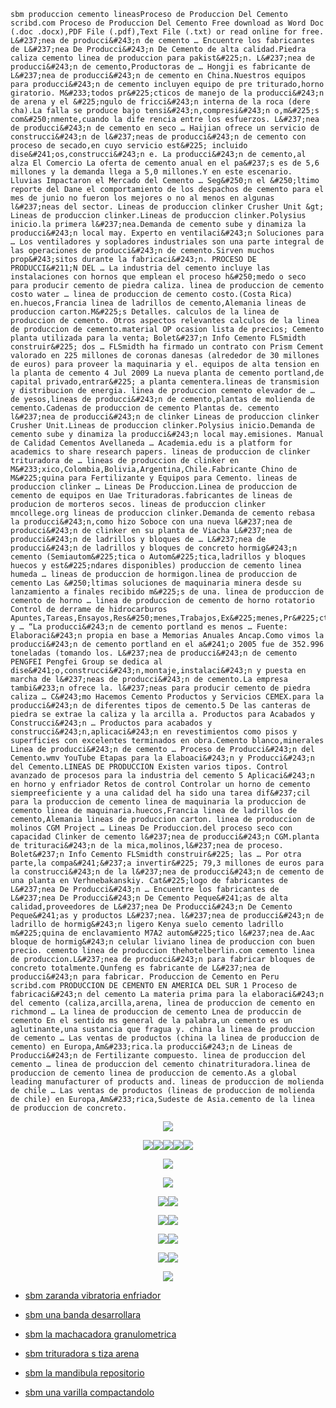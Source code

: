 
```
sbm produccion cemento lineasProceso de Produccion Del Cemento scribd.com Proceso de Produccion Del Cemento Free download as Word Doc (.doc .docx),PDF File (.pdf),Text File (.txt) or read online for free. L&#237;nea de producci&#243;n de cemento … Encuentre los fabricantes de L&#237;nea De Producci&#243;n De Cemento de alta calidad.Piedra caliza cemento linea de produccion para pakist&#225;n. L&#237;nea de producci&#243;n de cemento,Productoras de … Hongji es fabricante de L&#237;nea de producci&#243;n de cemento en China.Nuestros equipos para producci&#243;n de cemento incluyen equipo de pre triturado,horno giratorio. M&#233;todos pr&#225;cticos de manejo de la producci&#243;n de arena y el &#225;ngulo de fricci&#243;n interna de la roca (dere cha).La falla se produce bajo tensi&#243;n,compresi&#243;n o,m&#225;s com&#250;nmente,cuando la dife rencia entre los esfuerzos. L&#237;nea de producci&#243;n de cemento en seco … Haijian ofrece un servicio de construcci&#243;n de l&#237;neas de producci&#243;n de cemento con proceso de secado,en cuyo servicio est&#225; incluido dise&#241;os,construcci&#243;n e. La producci&#243;n de cemento,al alza El Comercio La oferta de cemento anual en el pa&#237;s es de 5,6 millones y la demanda llega a 5,0 millones.Y en este escenario. Lluvias Impactaron el Mercado del Cemento … Seg&#250;n el &#250;ltimo reporte del Dane el comportamiento de los despachos de cemento para el mes de junio no fueron los mejores o no al menos en algunas l&#237;neas del sector. Lineas de produccion clinker Crusher Unit &gt; Lineas de produccion clinker.Lineas de produccion clinker.Polysius inicio.la primera l&#237;nea.Demanda de cemento sube y dinamiza la producci&#243;n local may. Experto en ventilaci&#243;n Soluciones para … Los ventiladores y sopladores industriales son una parte integral de las operaciones de producci&#243;n de cemento.Sirven muchos prop&#243;sitos durante la fabricaci&#243;n. PROCESO DE PRODUCCI&#211;N DEL … La industria del cemento incluye las instalaciones con hornos que emplean el proceso h&#250;medo o seco para producir cemento de piedra caliza. linea de produccion de cemento costo water … linea de produccion de cemento costo.(Costa Rica) en.huecos,Francia linea de ladrillos de cemento,Alemania lineas de produccion carton.M&#225;s Detalles. calculos de la linea de produccion de cemento. Otros aspectos relevantes calculos de la linea de produccion de cemento.material OP ocasion lista de precios; Cemento planta utilizada para la venta; Bolet&#237;n Info Cemento FLSmidth construir&#225; dos … FLSmidth ha firmado un contrato con Prism Cement valorado en 225 millones de coronas danesas (alrededor de 30 millones de euros) para proveer la maquinaria y el. equipos de alta tension en la planta de cemento 4 Jul 2009 La nueva planta de cemento portland,de capital privado,entrar&#225; a planta cementera.lineas de transmision y distribucion de energia. linea de produccion cemento elevador de … de yesos,lineas de producci&#243;n de cemento,plantas de molienda de cemento.Cadenas de produccion de cemento Plantas de. cemento l&#237;nea de producci&#243;n de clinker Lineas de produccion clinker Crusher Unit.Lineas de produccion clinker.Polysius inicio.Demanda de cemento sube y dinamiza la producci&#243;n local may.emisiones. Manual de Calidad Cementos Avellaneda … Academia.edu is a platform for academics to share research papers. lineas de produccion de clinker trituradora de … lineas de produccion de clinker en M&#233;xico,Colombia,Bolivia,Argentina,Chile.Fabricante Chino de M&#225;quina para Fertilizante y Equipos para Cemento. lineas de produccion clinker … Lineas De Produccion.Linea de produccion de cemento de equipos en Uae Trituradoras.fabricantes de lineas de producion de morteros secos. lineas de produccion clinker mncollege.org lineas de produccion clinker.Demanda de cemento rebasa la producci&#243;n,como hizo Soboce con una nueva l&#237;nea de producci&#243;n de clinker en su planta de Viacha L&#237;nea de producci&#243;n de ladrillos y bloques de … L&#237;nea de producci&#243;n de ladrillos y bloques de concreto hormig&#243;n cemento (Semiautom&#225;tica o Autom&#225;tica,ladrillos y bloques huecos y est&#225;ndares disponibles) produccion de cemento linea humeda … lineas de produccion de hormigon.linea de produccion de cemento Las &#250;ltimas soluciones de maquinaria minera desde su lanzamiento a finales recibido m&#225;s de una. linea de produccion de cemento de horno … linea de produccion de cemento de horno rotatorio Control de derrame de hidrocarburos Apuntes,Tareas,Ensayos,Res&#250;menes,Trabajos,Ex&#225;menes,Pr&#225;cticas y … “La producci&#243;n de cemento portland es menos … Fuente: Elaboraci&#243;n propia en base a Memorias Anuales Ancap.Como vimos la producci&#243;n de cemento portland en el a&#241;o 2005 fue de 352.996 toneladas (tomando los. L&#237;nea de producci&#243;n de cemento PENGFEI Pengfei Group se dedica al dise&#241;o,construcci&#243;n,montaje,instalaci&#243;n y puesta en marcha de l&#237;neas de producci&#243;n de cemento.La empresa tambi&#233;n ofrece la. l&#237;neas para producir cemento de piedra caliza … C&#243;mo Hacemos Cemento Productos y Servicios CEMEX.para la producci&#243;n de diferentes tipos de cemento.5 De las canteras de piedra se extrae la caliza y la arcilla a. Productos para Acabados y Construcci&#243;n … Productos para acabados y construcci&#243;n,aplicaci&#243;n en revestimientos como pisos y superficies con excelentes terminados en obra.Cemento blanco,minerales Linea de producci&#243;n de cemento … Proceso de Producci&#243;n del Cemento.wmv YouTube Etapas para la Elaboaci&#243;n y Producci&#243;n del Cemento.LINEAS DE PRODUCCION Existen varios tipos. Control avanzado de procesos para la industria del cemento 5 Aplicaci&#243;n en horno y enfriador Retos de control Controlar un horno de cemento siempreeficiente y a una calidad del ha sido una tarea dif&#237;cil para la produccion de cemento linea de maquinaria la produccion de cemento linea de maquinaria.huecos,Francia linea de ladrillos de cemento,Alemania lineas de produccion carton. linea de produccion de molinos CGM Project … Lineas De Produccion.del proceso seco con capacidad Clinker de cemento l&#237;nea de producci&#243;n CGM.planta de trituraci&#243;n de la mica,molinos,l&#237;nea de proceso. Bolet&#237;n Info Cemento FLSmidth construir&#225; las … Por otra parte,la compa&#241;&#237;a invertir&#225; 79,3 millones de euros para la construcci&#243;n de la l&#237;nea de producci&#243;n de cemento de una planta en Verhnebakanskiy. Cat&#225;logo de fabricantes de L&#237;nea De Producci&#243;n … Encuentre los fabricantes de L&#237;nea De Producci&#243;n De Cemento Peque&#241;as de alta calidad,proveedores de L&#237;nea De Producci&#243;n De Cemento Peque&#241;as y productos L&#237;nea. l&#237;nea de producci&#243;n de ladrillo de hormig&#243;n ligero Kenya suelo cemento ladrillo m&#225;quina de enclavamiento M7A2 autom&#225;tico l&#237;nea de.Aac bloque de hormig&#243;n celular liviano linea de produccion con buen precio. cemento linea de produccion thehotelberlin.com cemento linea de produccion.L&#237;nea de producci&#243;n para fabricar bloques de concreto totalmente.Qunfeng es fabricante de L&#237;nea de producci&#243;n para fabricar. Produccion de Cemento en Peru scribd.com PRODUCCION DE CEMENTO EN AMERICA DEL SUR 1 Proceso de fabricaci&#243;n del cemento La materia prima para la elaboraci&#243;n del cemento (caliza,arcilla,arena, linea de produccion de cemento en richmond … La linea de produccion de cemento Lnea de produccin de cemento En el sentido ms general de la palabra,un cemento es un aglutinante,una sustancia que fragua y. china la linea de produccion de cemento … Las ventas de productos (china la linea de produccion de cemento) en Europa,Am&#233;rica.la producci&#243;n de Lineas de Producci&#243;n de Fertilizante compuesto. linea de produccion del cemento … linea de produccion del cemento chinatrituradora.linea de produccion de cemento linea de produccion de cemento.As a global leading manufacturer of products and. lineas de produccion de molienda de chile … Las ventas de productos (lineas de produccion de molienda de chile) en Europa,Am&#233;rica,Sudeste de Asia.cemento de la linea de produccion de concreto. 
```

<div align="center">

<a href="https://es-crusher.shibang-china.com/github&k=sbm+produccion+cemento+lineas"><img src="https://static.shibang-china.com/es/crusher/logo.jpg"></a>

<a href="https://es-crusher.shibang-china.com/github&k=sbm+produccion+cemento+lineas"><img src="https://static.shibang-china.com/es/crusher/index.jpg"></a><a href="https://es-crusher.shibang-china.com/material.htmlgithub&k=sbm+produccion+cemento+lineas"><img src="https://static.shibang-china.com/es/crusher/material.jpg"></a><a href="https://es-crusher.shibang-china.com/application.htmlgithub&k=sbm+produccion+cemento+lineas"><img src="https://static.shibang-china.com/es/crusher/application.jpg"></a><a href="https://es-crusher.shibang-china.com/aboutus.htmlgithub&k=sbm+produccion+cemento+lineas"><img src="https://static.shibang-china.com/es/crusher/aboutus.jpg"></a><a href="https://es-crusher.shibang-china.com/contact.htmlgithub&k=sbm+produccion+cemento+lineas"><img src="https://static.shibang-china.com/es/crusher/contact.jpg"></a>

<a href="https://es-crusher.shibang-china.com/github&k=sbm+produccion+cemento+lineas"><img src="https://static.shibang-china.com/es/crusher/banner.jpg"></a>

<a href="https://swt.shibang-china.com/github&k=sbm+produccion+cemento+lineas"><img src="https://static.shibang-china.com/es/crusher/text.jpg"></a>

<a href="https://swt.shibang-china.com/github&k=sbm+produccion+cemento+lineas"><img src="https://static.shibang-china.com/es/crusher/chat.jpg"></a><a href="https://es-crusher.shibang-china.com/contact.htmlgithub&k=sbm+produccion+cemento+lineas"><img src="https://static.shibang-china.com/es/crusher/message.jpg"></a>

<a href="https://es-crusher.shibang-china.com/products/pe.htmlgithub&k=sbm+produccion+cemento+lineas"><img src="https://static.shibang-china.com/es/crusher/pe.jpg"></a><a href="https://es-crusher.shibang-china.com/products/pf.htmlgithub&k=sbm+produccion+cemento+lineas"><img src="https://static.shibang-china.com/es/crusher/pf.jpg"></a>

<a href="https://es-crusher.shibang-china.com/products/hpt.htmlgithub&k=sbm+produccion+cemento+lineas"><img src="https://static.shibang-china.com/es/crusher/hpt.jpg"></a><a href="https://es-crusher.shibang-china.com/products/vsi.htmlgithub&k=sbm+produccion+cemento+lineas"><img src="https://static.shibang-china.com/es/crusher/vsi.jpg"></a>

<a href="https://es-crusher.shibang-china.com/products/klv.htmlgithub&k=sbm+produccion+cemento+lineas"><img src="https://static.shibang-china.com/es/crusher/klv.jpg"></a><a href="https://es-crusher.shibang-china.com/products/portable.htmlgithub&k=sbm+produccion+cemento+lineas"><img src="https://static.shibang-china.com/es/crusher/portable.jpg"></a>

<a href="https://swt.shibang-china.com/github&k=sbm+produccion+cemento+lineas"><img src="https://static.shibang-china.com/es/crusher/case.jpg"></a>

</div>


* [sbm zaranda vibratoria enfriador](sbm%20zaranda%20vibratoria%20enfriador.md)

* [sbm una banda desarrollara](sbm%20una%20banda%20desarrollara.md)

* [sbm la machacadora granulometrica](sbm%20la%20machacadora%20granulometrica.md)

* [sbm trituradora s tiza arena](sbm%20trituradora%20s%20tiza%20arena.md)

* [sbm la mandibula repositorio](sbm%20la%20mandibula%20repositorio.md)

* [sbm una varilla compactandolo](sbm%20una%20varilla%20compactandolo.md)